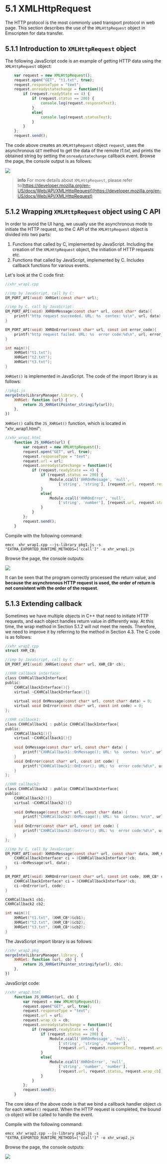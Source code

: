 # 5.1 XMLHttpRequest

The HTTP protocol is the most commonly used transport protocol in web page. This section describes the use of the `XMLHttpRequest` object in Emscripten for data transfer.

## 5.1.1 Introduction to `XMLHttpRequest` object

The following JavaScript code is an example of getting HTTP data using the `XMLHttpRequest` object:

```js
	var request = new XMLHttpRequest();
	request.open("GET", "t1.txt", true);
	request.responseType = "text";	
	request.onreadystatechange = function(){
		if (request.readyState == 4) {
			if (request.status == 200) {
				console.log(request.responseText);
			}
			else{
				console.log(request.statusText);
			}
		}
	};
	request.send();
```

The code above creates an `XMLHttpRequest` object `request`, uses the asynchronous `GET` method to get the data of the remote *t1.txt*, and prints the obtained string by setting the `onreadystatechange` callback event. Browse the page, the console output is as follows:

![](images/01-xhr-js.png)

> **info**  For more details about `XMLHttpRequest`, please refer to[https://developer.mozilla.org/en-US/docs/Web/API/XMLHttpRequest](https://developer.mozilla.org/en-US/docs/Web/API/XMLHttpRequest)

## 5.1.2 Wrapping `XMLHttpRequest` object using C API

In order to avoid the UI hang, we usually use the asynchronous mode to initiate the HTTP request, so the C API of the `XMLHttpRequest` object is divided into two parts:

1. Functions that called by C, implemented by JavaScript. Including the creation of the `XMLHttpRequest` object, the initiation of HTTP requests etc.
1. Functions that called by JavaScript, implemented by C. Includes callback functions for various events.

Let's look at the C code first:

```c
//xhr_wrap1.cpp

//imp by JavaScript, call by C:
EM_PORT_API(void) XHRGet(const char* url);

//imp by C, call by JavaScript:
EM_PORT_API(void) XHROnMessage(const char* url, const char* data){
	printf("http request succeeded. URL: %s  contex: %s\n", url, data);
}

EM_PORT_API(void) XHROnError(const char* url, const int error_code){
	printf("http request failed. URL: %s  error code:%d\n", url, error_code);
}

int main(){
	XHRGet("t1.txt");
	XHRGet("t2.txt");
	XHRGet("t3.txt");
}
```

`XHRGet()` is implemented in JavaScript. The code of the import library is as follows:

```js
//pkg1.js
mergeInto(LibraryManager.library, {
    XHRGet: function (url) {
        return JS_XHRGet(Pointer_stringify(url));
    },
})
```

`XHRGet()` calls the `JS_XHRGet()` function, which is located in "xhr_wrap1.html":

```js
//xhr_wrap1.html
	function JS_XHRGet(url) {
		var request = new XMLHttpRequest();
		request.open("GET", url, true);
		request.responseType = "text";	
		request.url = url;
		request.onreadystatechange = function(){
			if (request.readyState == 4) {
				if (request.status == 200) {
					Module.ccall('XHROnMessage', 'null',
						['string', 'string'], [request.url, request.responseText]);
				}
				else{
					Module.ccall('XHROnError', 'null',
						['string', 'number'], [request.url, request.status]);
				}
			}
		};
		request.send();
	}
```

Compile with the following command:

```
emcc  xhr_wrap1.cpp --js-library pkg1.js -s "EXTRA_EXPORTED_RUNTIME_METHODS=['ccall']" -o xhr_wrap1.js
```

Browse the page, the console outputs:

![](images/01-xhr-wrap1.png)

It can be seen that the program correctly processed the return value, and **because the asynchronous HTTP request is used, the order of return is not consistent with the order of the request**.

## 5.1.3 Extending callback

Sometimes we have multiple objects in C++ that need to initiate HTTP requests, and each object handles return value in differently way. At this time, the wrap method in Section 5.1.2 will not meet the needs. Therefore, we need to improve it by referring to the method in Section 4.3. The C code is as follows:

```c
//xhr_wrap2.cpp
struct XHR_CB;

//imp by JavaScript, call by C:
EM_PORT_API(void) XHRGet(const char* url, XHR_CB* cb);

//XHR callback interface:
class CXHRCallbackInterface{
public:
	CXHRCallbackInterface(){}
	virtual ~CXHRCallbackInterface(){}
	
	virtual void OnMessage(const char* url, const char* data) = 0;
	virtual void OnError(const char* url, const int code) = 0;
};

//XHR callback1:
class CXHRCallback1 : public CXHRCallbackInterface{
public:
	CXHRCallback1(){}
	virtual ~CXHRCallback1(){}
	
	void OnMessage(const char* url, const char* data) {
		printf("CXHRCallback1::OnMessage(); URL: %s  contex: %s\n", url, data);
	}
	void OnError(const char* url, const int code) {
		printf("CXHRCallback1::OnError(); URL: %s  error code:%d\n", url, code);
	}
};

//XHR callback2:
class CXHRCallback2 : public CXHRCallbackInterface{
public:
	CXHRCallback2(){}
	virtual ~CXHRCallback2(){}
	
	void OnMessage(const char* url, const char* data) {
		printf("CXHRCallback2::OnMessage(); URL: %s  contex: %s\n", url, data);
	}
	void OnError(const char* url, const int code) {
		printf("CXHRCallback2::OnError(); URL: %s  error code:%d\n", url, code);
	}
};

//imp by C, call by JavaScript:
EM_PORT_API(void) XHROnMessage(const char* url, const char* data, XHR_CB* cb){
	CXHRCallbackInterface* ci = (CXHRCallbackInterface*)cb;
	ci->OnMessage(url, data);
}

EM_PORT_API(void) XHROnError(const char* url, const int code, XHR_CB* cb){
	CXHRCallbackInterface* ci = (CXHRCallbackInterface*)cb;
	ci->OnError(url, code);
}

CXHRCallback1 cb1;
CXHRCallback2 cb2;

int main(){
	XHRGet("t1.txt", (XHR_CB*)&cb1);
	XHRGet("t2.txt", (XHR_CB*)&cb2);
	XHRGet("t3.txt", (XHR_CB*)&cb2);
}
```

The JavaScript import library is as follows:

```js
//xhr_wrap2.pkg
mergeInto(LibraryManager.library, {
    XHRGet: function (url, cb) {
        return JS_XHRGet(Pointer_stringify(url), cb);
    },
})
```

JavaScript code:

```js
//xhr_wrap2.html
	function JS_XHRGet(url, cb) {
		var request = new XMLHttpRequest();
		request.open("GET", url, true);
		request.responseType = "text";	
		request.url = url;
		request.wrap_cb = cb;
		request.onreadystatechange = function(){
			if (request.readyState == 4) {
				if (request.status == 200) {
					Module.ccall('XHROnMessage', 'null',
						['string', 'string', 'number'],
						[request.url, request.responseText, request.wrap_cb]);
				}
				else{
					Module.ccall('XHROnError', 'null',
						['string', 'number', 'number'],
						[request.url, request.status, request.wrap_cb]);
				}
			}
		};
		request.send();
	}
```

The core idea of the above code is that we bind a callback handler object `cb` for each `XHRGet()` request. When the HTTP request is completed, the bound `cb` object will be called to handle the event.

Compile with the following command:

```
emcc xhr_wrap2.cpp --js-library pkg2.js -s "EXTRA_EXPORTED_RUNTIME_METHODS=['ccall']" -o xhr_wrap2.js
```

Browse the page, the console outputs:

![](images/01-xhr-wrap2.png)